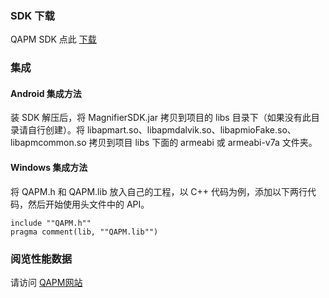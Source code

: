 ### SDK 下载
QAPM SDK 点此 [下载](http://imgcache.tce.fsphere.cn/image/main.qcloudimg.com/raw/85fcd09e175a226bb63b1b656da6eb4b.zip)

### 集成
#### Android 集成方法
装 SDK 解压后，将 MagnifierSDK.jar 拷贝到项目的 libs 目录下（如果没有此目录请自行创建）。将 libapmart.so、libapmdalvik.so、libapmioFake.so、libapmcommon.so 拷贝到项目 libs 下面的 armeabi 或 armeabi-v7a 文件夹。

#### Windows 集成方法
将 QAPM.h 和 QAPM.lib 放入自己的工程，以 C++ 代码为例，添加以下两行代码，然后开始使用头文件中的 API。
```
include ""QAPM.h""
pragma comment(lib, ""QAPM.lib"")
```

### 阅览性能数据
请访问 [QAPM网站](http://sngapm.qq.com)

